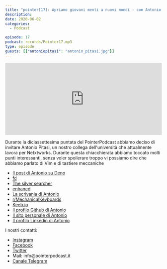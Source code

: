 ```yaml
---
title: "pointer[17]: Apriamo giovani menti a nuovi mondi - con Antonio Pitasi"
description:
date: 2020-06-02
categories:
  - Podcast

episode: 17
podcast: records/Pointer17.mp3
type: episode
guests: [{"antoniopitasi": "antonio_pitasi.jpg"}]
---
```


<p><iframe src="https://open.spotify.com/embed-podcast/episode/4zWBqsHsrO3M8N7ChtYYKR" allowtransparency="true" allow="encrypted-media" width="100%" height="232" frameborder="0"></iframe></p>

<!-- wp:paragraph -->
<p>Durante la diciassettesima puntata del PointerPodcast abbiamo deciso di invitare Antonio Pitasi, un nostro collega dell'università che attualmente lavora per Netxtworks. Durante questa chiacchierata abbiamo toccato molti punti interessanti, senza voler spoilerare troppo vi possiamo dire che abbiamo parlato di Vim e di tastiere meccaniche</p>
<!-- /wp:paragraph -->

<!-- wp:list -->
<ul><li><a href="https://anto.pt/post/deno-is-here/">Il post di Antonio su Deno</a></li><li><a href="https://todoist.com/showTask?id=3938200697&amp;sync_id=3938200697">fd</a></li><li><a href="https://github.com/ggreer/the_silver_searcher">The silver searcher</a></li><li><a href="https://github.com/b4b4r07/enhancd">enhancd</a></li><li><a href="https://www.linkedin.com/posts/pitasi_keyboard-activity-6580893847499476992-RBex/">La scrivania di Antonio</a></li><li><a href="https://www.reddit.com/r/MechanicalKeyboards/">r/MechanicalKeyboards</a></li><li><a href="https://keeb.io">Keeb.io</a></li><li><a href="https://github.com/Pitasi">Il profilo Github di Antonio</a></li><li><a href="https://anto.pt">Il sito personale di Antonio</a></li><li><a href="https://www.linkedin.com/in/pitasi/">Il profilo Linkedin di Antonio</a></li></ul>
<!-- /wp:list -->

<!-- wp:paragraph -->
<p>I nostri contatti:</p>
<!-- /wp:paragraph -->

<!-- wp:list -->
<ul><li><a href="https://www.instagram.com/pointerpodcast/">Instagram</a></li><li><a href="https://www.facebook.com/pointerPodcast/">Facebook</a></li><li><a href="https://twitter.com/PointerPodcast">Twitter</a></li><li>Mail: info@pointerpodcast.it</li><li><a href="https://t.me/PointerPodcast">Canale Telegram</a></li></ul>
<!-- /wp:list -->